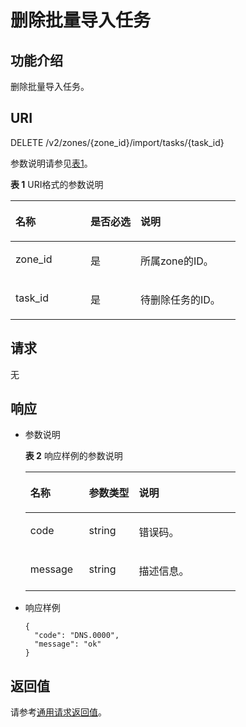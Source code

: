 # 删除批量导入任务<a name="ZH-CN_TOPIC_0130149201"></a>

## 功能介绍<a name="section49332166"></a>

删除批量导入任务。

## URI<a name="section41336317"></a>

DELETE  /v2/zones/\{zone\_id\}/import/tasks/\{task\_id\}

参数说明请参见[表1](#table52104579)。

**表 1**  URI格式的参数说明

<a name="table52104579"></a>
<table><thead align="left"><tr id="row50570707"><th class="cellrowborder" valign="top" width="33.33333333333333%" id="mcps1.2.4.1.1"><p id="p2586631"><a name="p2586631"></a><a name="p2586631"></a>名称</p>
</th>
<th class="cellrowborder" valign="top" width="22.24222422242224%" id="mcps1.2.4.1.2"><p id="p8190559"><a name="p8190559"></a><a name="p8190559"></a>是否必选</p>
</th>
<th class="cellrowborder" valign="top" width="44.42444244424442%" id="mcps1.2.4.1.3"><p id="p59455556"><a name="p59455556"></a><a name="p59455556"></a>说明</p>
</th>
</tr>
</thead>
<tbody><tr id="row51170717"><td class="cellrowborder" valign="top" width="33.33333333333333%" headers="mcps1.2.4.1.1 "><p id="p51187411"><a name="p51187411"></a><a name="p51187411"></a>zone_id</p>
</td>
<td class="cellrowborder" valign="top" width="22.24222422242224%" headers="mcps1.2.4.1.2 "><p id="p52539597"><a name="p52539597"></a><a name="p52539597"></a>是</p>
</td>
<td class="cellrowborder" valign="top" width="44.42444244424442%" headers="mcps1.2.4.1.3 "><p id="p27848947"><a name="p27848947"></a><a name="p27848947"></a>所属zone的ID。</p>
</td>
</tr>
<tr id="row49313939"><td class="cellrowborder" valign="top" width="33.33333333333333%" headers="mcps1.2.4.1.1 "><p id="p35006119"><a name="p35006119"></a><a name="p35006119"></a>task_id</p>
</td>
<td class="cellrowborder" valign="top" width="22.24222422242224%" headers="mcps1.2.4.1.2 "><p id="p16923420"><a name="p16923420"></a><a name="p16923420"></a>是</p>
</td>
<td class="cellrowborder" valign="top" width="44.42444244424442%" headers="mcps1.2.4.1.3 "><p id="p28619802"><a name="p28619802"></a><a name="p28619802"></a>待删除任务的ID。</p>
</td>
</tr>
</tbody>
</table>

## 请求<a name="section36482533"></a>

无

## 响应<a name="section59907344"></a>

-   参数说明

    **表 2**  响应样例的参数说明

    <a name="table2027435217127"></a>
    <table><thead align="left"><tr id="zh-cn_topic_0037134404_row52466955175323"><th class="cellrowborder" valign="top" width="27.889999999999997%" id="mcps1.2.4.1.1"><p id="zh-cn_topic_0037134404_p2769858175323"><a name="zh-cn_topic_0037134404_p2769858175323"></a><a name="zh-cn_topic_0037134404_p2769858175323"></a>名称</p>
    </th>
    <th class="cellrowborder" valign="top" width="23.810000000000002%" id="mcps1.2.4.1.2"><p id="zh-cn_topic_0037134404_p46296309175323"><a name="zh-cn_topic_0037134404_p46296309175323"></a><a name="zh-cn_topic_0037134404_p46296309175323"></a>参数类型</p>
    </th>
    <th class="cellrowborder" valign="top" width="48.3%" id="mcps1.2.4.1.3"><p id="zh-cn_topic_0037134404_p62697904175323"><a name="zh-cn_topic_0037134404_p62697904175323"></a><a name="zh-cn_topic_0037134404_p62697904175323"></a>说明</p>
    </th>
    </tr>
    </thead>
    <tbody><tr id="zh-cn_topic_0037134404_row47909891175323"><td class="cellrowborder" valign="top" width="27.889999999999997%" headers="mcps1.2.4.1.1 "><p id="zh-cn_topic_0037134404_p64112397175323"><a name="zh-cn_topic_0037134404_p64112397175323"></a><a name="zh-cn_topic_0037134404_p64112397175323"></a>code</p>
    </td>
    <td class="cellrowborder" valign="top" width="23.810000000000002%" headers="mcps1.2.4.1.2 "><p id="zh-cn_topic_0037134404_p1660870175323"><a name="zh-cn_topic_0037134404_p1660870175323"></a><a name="zh-cn_topic_0037134404_p1660870175323"></a>string</p>
    </td>
    <td class="cellrowborder" valign="top" width="48.3%" headers="mcps1.2.4.1.3 "><p id="zh-cn_topic_0037134404_p1249204175323"><a name="zh-cn_topic_0037134404_p1249204175323"></a><a name="zh-cn_topic_0037134404_p1249204175323"></a>错误码。</p>
    </td>
    </tr>
    <tr id="zh-cn_topic_0037134404_row6942422175323"><td class="cellrowborder" valign="top" width="27.889999999999997%" headers="mcps1.2.4.1.1 "><p id="zh-cn_topic_0037134404_p64097412175323"><a name="zh-cn_topic_0037134404_p64097412175323"></a><a name="zh-cn_topic_0037134404_p64097412175323"></a>message</p>
    </td>
    <td class="cellrowborder" valign="top" width="23.810000000000002%" headers="mcps1.2.4.1.2 "><p id="zh-cn_topic_0037134404_p44990515175323"><a name="zh-cn_topic_0037134404_p44990515175323"></a><a name="zh-cn_topic_0037134404_p44990515175323"></a>string</p>
    </td>
    <td class="cellrowborder" valign="top" width="48.3%" headers="mcps1.2.4.1.3 "><p id="zh-cn_topic_0037134404_p32019574175323"><a name="zh-cn_topic_0037134404_p32019574175323"></a><a name="zh-cn_topic_0037134404_p32019574175323"></a>描述信息。</p>
    </td>
    </tr>
    </tbody>
    </table>

-   响应样例

    ```
    {
      "code": "DNS.0000",
      "message": "ok"
    }
    ```


## 返回值<a name="section2295192"></a>

请参考[通用请求返回值](通用请求返回值.md)。


